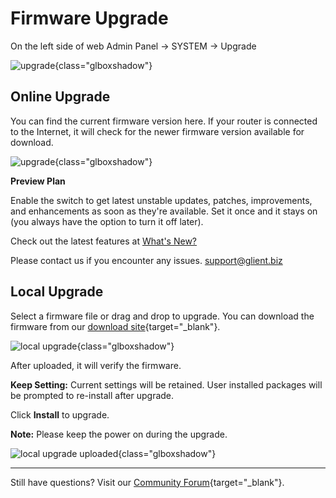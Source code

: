 # Firmware Upgrade

On the left side of web Admin Panel -> SYSTEM -> Upgrade

![upgrade](https://static.gl-inet.com/docs/router/en/4/tutorials/upgrade/upgrade.png){class="glboxshadow"}

## Online Upgrade

You can find the current firmware version here. If your router is connected to the Internet, it will check for the newer firmware version available for download.

![upgrade](https://static.gl-inet.com/docs/en/4/interface_guide/upgrade/online_upgrade.png){class="glboxshadow"}

**Preview Plan**

Enable the switch to get latest unstable updates, patches, improvements, and enhancements as soon as they're available. Set it once and it stays on (you always have the option to turn it off later).

Check out the latest features at [What's New?](https://www.gl-inet.com/whats-new/)

Please contact us if you encounter any issues. [support@glient.biz](mailto:support@glient.biz)


## Local Upgrade

Select a firmware file or drag and drop to upgrade. You can download the firmware from our [download site](https://dl.gl-inet.com){target="_blank"}.

![local upgrade](https://static.gl-inet.com/docs/en/4/tutorials/upgrade/local_upgrade.png){class="glboxshadow"}

After uploaded, it will verify the firmware.

**Keep Setting:** Current settings will be retained. User installed packages will be prompted to re-install after upgrade.

Click **Install** to upgrade. 

**Note:** Please keep the power on during the upgrade.

![local upgrade uploaded](https://static.gl-inet.com/docs/en/4/tutorials/upgrade/local_upgrade_uploaded.png){class="glboxshadow"}

---

Still have questions? Visit our [Community Forum](https://forum.gl-inet.com){target="_blank"}.

